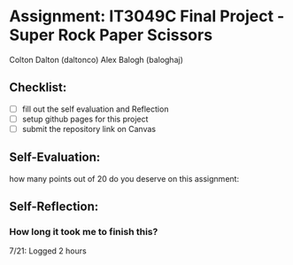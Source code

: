 # Assignment: IT3049C Final Project - Super Rock Paper Scissors

Colton Dalton (daltonco)
Alex Balogh (baloghaj)

## Checklist:
- [ ] fill out the self evaluation and Reflection
- [ ] setup github pages for this project
- [ ] submit the repository link on Canvas

## Self-Evaluation:

how many points out of 20 do you deserve on this assignment:

## Self-Reflection:

### How long it took me to finish this?
7/21: Logged 2 hours
